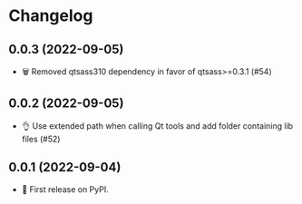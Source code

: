 # Changelog

## 0.0.3 (2022-09-05)

- 🗑️ Removed qtsass310 dependency in favor of qtsass>=0.3.1 (#54)

## 0.0.2 (2022-09-05)

- 👌 Use extended path when calling Qt tools and add folder containing lib files (#52)

## 0.0.1 (2022-09-04)

- 🚀 First release on PyPI.
